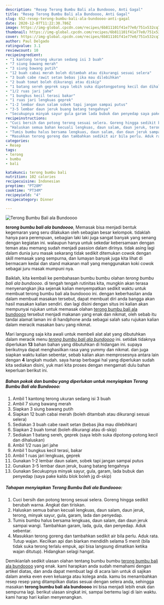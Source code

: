 ```yaml
---
description: "Resep Terong Bumbu Bali ala Bundoooo, Anti Gagal"
title: "Resep Terong Bumbu Bali ala Bundoooo, Anti Gagal"
slug: 652-resep-terong-bumbu-bali-ala-bundoooo-anti-gagal
date: 2020-12-07T11:22:30.786Z
image: https://img-global.cpcdn.com/recipes/6b811101f41e77e0/751x532cq70/terong-bumbu-bali-ala-bundoooo-foto-resep-utama.jpg
thumbnail: https://img-global.cpcdn.com/recipes/6b811101f41e77e0/751x532cq70/terong-bumbu-bali-ala-bundoooo-foto-resep-utama.jpg
cover: https://img-global.cpcdn.com/recipes/6b811101f41e77e0/751x532cq70/terong-bumbu-bali-ala-bundoooo-foto-resep-utama.jpg
author: Paul Delgado
ratingvalue: 3.1
reviewcount: 10
recipeingredient:
- "1 kantong terong ukuran sedang isi 3 buah"
- "7 siung bawang merah"
- "3 siung bawang putih"
- "12 buah cabai merah boleh ditambah atau dikurangi sesuai selera"
- "3 buah cabe rawit setan bebas jika mau dilebihkan"
- "2 buah tomat boleh dikurangi atau diskip"
- "1 batang sereh geprek saya lebih suka dipotongpotong kecil dan dihaluskan"
- "1/2 ruas jari jahe"
- "1 bungkus kecil terasi bakar"
- "1 ruas jari lengkuas geprek"
- "1-2 lembar daun salam sobek tapi jangan sampai putus"
- "3-5 lembar daun jeruk buang batang tengahnya"
- "Secukupnya minyak sayur gula garam lada bubuk dan penyedap saya pake kaldu blok boleh jg diskip"
recipeinstructions:
- "Cuci bersih dan potong terong sesuai selera. Goreng hingga sedikit berubah warna. Angkat dan tiriskan."
- "Haluskan semua bahan kecuali lengkuas, daun salam, daun jeruk, terong, minyak sayur, gula, garam, lada dan penyedap."
- "Tumis bumbu halus bersama lengkuas, daun salam, dan daun jeruk sampai wangi. Tambahkan garam, lada, gula, dan penyedap. Aduk sebentar."
- "Masukkan terong goreng dan tambahkan sedikit air bila perlu. Aduk rata. Tutup wajan. Kecilkan api dan biarkan mendidih selama 5 menit (bila tidak suka terong terlalu empuk, api bisa langsung dimatikan ketika wajan ditutup). Hidangkan selagi hangat."
categories:
- Resep
tags:
- terong
- bumbu
- bali

katakunci: terong bumbu bali 
nutrition: 102 calories
recipecuisine: Indonesian
preptime: "PT28M"
cooktime: "PT34M"
recipeyield: "4"
recipecategory: Dinner

---
```



![Terong Bumbu Bali ala Bundoooo](https://img-global.cpcdn.com/recipes/6b811101f41e77e0/751x532cq70/terong-bumbu-bali-ala-bundoooo-foto-resep-utama.jpg)

<b><i>terong bumbu bali ala bundoooo</i></b>, Memasak bisa menjadi bentuk kegemaran yang seru dilakukan oleh sebagian besar kelompok. tidaklah hanya para perempuan, sebagian laki laki juga sangat banyak yang senang dengan kegiatan ini. walaupun hanya untuk sekedar kebersamaan dengan teman atau memang sudah menjadi passion dalam dirinya. tidak asing lagi dalam dunia juru masak sekarang tidak sedikit ditemukan cowok dengan skill memasak yang sempurna, dan lumayan banyak juga kita lihat di bermacam kedai dan stand makanan mall yang menggunakan koki cowok sebagai juru masak mumpuni nya.



Baiklah, kita kembali ke pembahasan bumbu bumbu olahan <i>terong bumbu bali ala bundoooo</i>. di tengah tengah rutinitas kita, mungkin akan terasa menyenangkan jika sejenak kalian menyempatkan sedikit waktu untuk membuat terong bumbu bali ala bundoooo ini. dengan keberhasilan anda dalam membuat masakan tersebut, dapat membuat diri anda bangga akan hasil masakan kalian sendiri. dan lagi disini dengan situs ini kalian akan mempunyai rujukan untuk memasak olahan <u>terong bumbu bali ala bundoooo</u> tersebut menjadi makanan yang enak dan nikmat, oleh sebab itu tandai alamat laman ini di handphone anda sebagai salah satu rujukan kalian dalam meracik masakan baru yang nikmat.


Mari langsung saja kita awali untuk membeli alat alat yang dibutuhkan dalam meracik menu <u><i>terong bumbu bali ala bundoooo</i></u> ini. setidak tidaknya diperlukan <b>13</b> bahan bahan yang dibutuhkan di hidangan ini. supaya berikutnya dapat menghasilkan rasa yang yummy dan nikmat. dan juga siapkan waktu kalian sebentar, sebab kalian akan memprosesnya antara lain dengan <b>4</b> langkah mudah. saya harap berbagai hal yang diperlukan sudah kita sediakan disini, yuk mari kita proses dengan mengamati dulu bahan keperluan berikut ini.

<!--inarticleads1-->

##### Bahan pokok dan bumbu yang diperlukan untuk menyiapkan Terong Bumbu Bali ala Bundoooo:

1. Ambil 1 kantong terong ukuran sedang isi 3 buah
1. Ambil 7 siung bawang merah
1. Siapkan 3 siung bawang putih
1. Siapkan 12 buah cabai merah (boleh ditambah atau dikurangi sesuai selera)
1. Sediakan 3 buah cabe rawit setan (bebas jika mau dilebihkan)
1. Siapkan 2 buah tomat (boleh dikurangi atau di-skip)
1. Sediakan 1 batang sereh, geprek (saya lebih suka dipotong-potong kecil dan dihaluskan)
1. Ambil 1/2 ruas jari jahe
1. Ambil 1 bungkus kecil terasi, bakar
1. Ambil 1 ruas jari lengkuas, geprek
1. Gunakan 1-2 lembar daun salam, sobek tapi jangan sampai putus
1. Gunakan 3-5 lembar daun jeruk, buang batang tengahnya
1. Gunakan Secukupnya minyak sayur, gula, garam, lada bubuk dan penyedap (saya pake kaldu blok boleh jg di-skip)




<!--inarticleads2-->

##### Tahapan menyiapkan Terong Bumbu Bali ala Bundoooo:

1. Cuci bersih dan potong terong sesuai selera. Goreng hingga sedikit berubah warna. Angkat dan tiriskan.
1. Haluskan semua bahan kecuali lengkuas, daun salam, daun jeruk, terong, minyak sayur, gula, garam, lada dan penyedap.
1. Tumis bumbu halus bersama lengkuas, daun salam, dan daun jeruk sampai wangi. Tambahkan garam, lada, gula, dan penyedap. Aduk sebentar.
1. Masukkan terong goreng dan tambahkan sedikit air bila perlu. Aduk rata. Tutup wajan. Kecilkan api dan biarkan mendidih selama 5 menit (bila tidak suka terong terlalu empuk, api bisa langsung dimatikan ketika wajan ditutup). Hidangkan selagi hangat.




Demikianlah sedikit ulasan olahan tentang bumbu bumbu <u>terong bumbu bali ala bundoooo</u> yang enak. kami harapkan anda sudah memahami dengan artikel diatas, dan anda dapat membuat lagi di acara lain untuk di sajikan dalam aneka even even keluarga atau kolega anda. kamu bs menambahkan resep resep yang ditampilkan diatas sesuai dengan selera anda, sehingga masakan <b>terong bumbu bali ala bundoooo</b> ini bisa menjadi lebih enak dan sempurna lagi. berikut ulasan singkat ini, sampai bertemu lagi di lain waktu. kami harap hari kalian menyenangkan.
